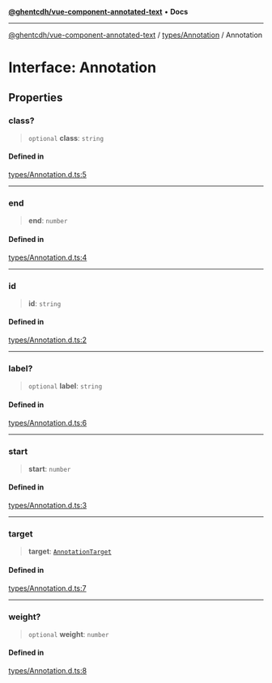 [**@ghentcdh/vue-component-annotated-text**](../../../README.md) • **Docs**

***

[@ghentcdh/vue-component-annotated-text](../../../modules.md) / [types/Annotation](../README.md) / Annotation

# Interface: Annotation

## Properties

### class?

> `optional` **class**: `string`

#### Defined in

[types/Annotation.d.ts:5](https://github.com/GhentCDH/vue_component_annotated_text/blob/6add7bb10a77b5452736ad4c56c99391d8dec5bd/src/types/Annotation.d.ts#L5)

***

### end

> **end**: `number`

#### Defined in

[types/Annotation.d.ts:4](https://github.com/GhentCDH/vue_component_annotated_text/blob/6add7bb10a77b5452736ad4c56c99391d8dec5bd/src/types/Annotation.d.ts#L4)

***

### id

> **id**: `string`

#### Defined in

[types/Annotation.d.ts:2](https://github.com/GhentCDH/vue_component_annotated_text/blob/6add7bb10a77b5452736ad4c56c99391d8dec5bd/src/types/Annotation.d.ts#L2)

***

### label?

> `optional` **label**: `string`

#### Defined in

[types/Annotation.d.ts:6](https://github.com/GhentCDH/vue_component_annotated_text/blob/6add7bb10a77b5452736ad4c56c99391d8dec5bd/src/types/Annotation.d.ts#L6)

***

### start

> **start**: `number`

#### Defined in

[types/Annotation.d.ts:3](https://github.com/GhentCDH/vue_component_annotated_text/blob/6add7bb10a77b5452736ad4c56c99391d8dec5bd/src/types/Annotation.d.ts#L3)

***

### target

> **target**: [`AnnotationTarget`](../type-aliases/AnnotationTarget.md)

#### Defined in

[types/Annotation.d.ts:7](https://github.com/GhentCDH/vue_component_annotated_text/blob/6add7bb10a77b5452736ad4c56c99391d8dec5bd/src/types/Annotation.d.ts#L7)

***

### weight?

> `optional` **weight**: `number`

#### Defined in

[types/Annotation.d.ts:8](https://github.com/GhentCDH/vue_component_annotated_text/blob/6add7bb10a77b5452736ad4c56c99391d8dec5bd/src/types/Annotation.d.ts#L8)

